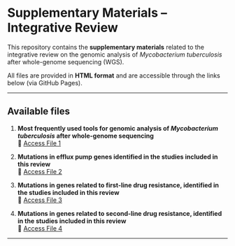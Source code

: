 # Supplementary Materials – Integrative Review

This repository contains the **supplementary materials** related to the integrative review on the genomic analysis of *Mycobacterium tuberculosis* after whole-genome sequencing (WGS).  

All files are provided in **HTML format** and are accessible through the links below (via GitHub Pages).

---

## Available files

1. **Most frequently used tools for genomic analysis of *Mycobacterium tuberculosis* after whole-genome sequencing**  
   🔗 [Access File 1](https://combilab-furg.github.io/supplementary-materials_article_Conrado/index)


2. **Mutations in efflux pump genes identified in the studies included in this review**  
   🔗 [Access File 2](https://combilab-furg.github.io/supplementary-materials_article_Conrado/table_mutations_efflux%20pumps)


3. **Mutations in genes related to first-line drug resistance, identified in the studies included in this review**  
   🔗 [Access File 3](https://combilab-furg.github.io/supplementary-materials_article_Conrado/table_mutations_first%20line)

4. **Mutations in genes related to second-line drug resistance, identified in the studies included in this review**  
   🔗 [Access File 4](https://combilab-furg.github.io/supplementary-materials_article_Conrado/table_mutations_second%20line)


---


